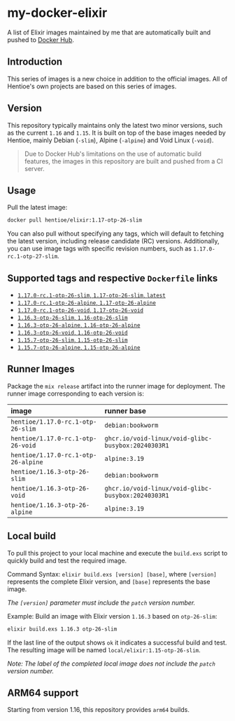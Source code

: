 # my-docker-elixir

A list of Elixir images maintained by me that are automatically built and pushed to [Docker Hub](https://hub.docker.com/repository/docker/hentioe/elixir).

## Introduction

This series of images is a new choice in addition to the official images. All of Hentioe's own projects are based on this series of images.

## Version

This repository typically maintains only the latest two minor versions, such as the current `1.16` and `1.15`. It is built on top of the base images needed by Hentioe, mainly Debian (`-slim`), Alpine (`-alpine`) and Void Linux (`-void`).

> Due to Docker Hub's limitations on the use of automatic build features, the images in this repository are built and pushed from a CI server.

## Usage

Pull the latest image:

```bash
docker pull hentioe/elixir:1.17-otp-26-slim
```

You can also pull without specifying any tags, which will default to fetching the latest version, including release candidate (RC) versions. Additionally, you can use image tags with specific revision numbers, such as `1.17.0-rc.1-otp-27-slim`.

## Supported tags and respective `Dockerfile` links

- [`1.17.0-rc.1-otp-26-slim`, `1.17-otp-26-slim`, `latest`](https://github.com/Hentioe/my-docker-elixir/blob/main/1.17/otp-26-slim/Dockerfile)
- [`1.17.0-rc.1-otp-26-alpine`, `1.17-otp-26-alpine`](https://github.com/Hentioe/my-docker-elixir/blob/main/1.17/otp-26-alpine/Dockerfile)
- [`1.17.0-rc.1-otp-26-void`, `1.17-otp-26-void`](https://github.com/Hentioe/my-docker-elixir/blob/main/1.17/otp-26-void/Dockerfile)
- [`1.16.3-otp-26-slim`, `1.16-otp-26-slim`](https://github.com/Hentioe/my-docker-elixir/blob/main/1.16/otp-26-slim/Dockerfile)
- [`1.16.3-otp-26-alpine`, `1.16-otp-26-alpine`](https://github.com/Hentioe/my-docker-elixir/blob/main/1.16/otp-26-alpine/Dockerfile)
- [`1.16.3-otp-26-void`, `1.16-otp-26-void`](https://github.com/Hentioe/my-docker-elixir/blob/main/1.16/otp-26-void/Dockerfile)
- [`1.15.7-otp-26-slim`, `1.15-otp-26-slim`](https://github.com/Hentioe/my-docker-elixir/blob/main/1.15/otp-26-slim/Dockerfile)
- [`1.15.7-otp-26-alpine`, `1.15-otp-26-alpine`](https://github.com/Hentioe/my-docker-elixir/blob/main/1.15/otp-26-alpine/Dockerfile)

## Runner Images

Package the `mix release` artifact into the runner image for deployment. The runner image corresponding to each version is:

| image                               | runner base                                        |
| :---------------------------------- | :------------------------------------------------- |
| `hentioe/1.17.0-rc.1-otp-26-slim`   | `debian:bookworm`                                  |
| `hentioe/1.17.0-rc.1-otp-26-void`   | `ghcr.io/void-linux/void-glibc-busybox:20240303R1` |
| `hentioe/1.17.0-rc.1-otp-26-alpine` | `alpine:3.19`                                      |
| `hentioe/1.16.3-otp-26-slim`        | `debian:bookworm`                                  |
| `hentioe/1.16.3-otp-26-void`        | `ghcr.io/void-linux/void-glibc-busybox:20240303R1` |
| `hentioe/1.16.3-otp-26-alpine`      | `alpine:3.19`                                      |

## Local build

To pull this project to your local machine and execute the `build.exs` script to quickly build and test the required image.

Command Syntax: `elixir build.exs [version] [base]`, where `[version]` represents the complete Elixir version, and `[base]` represents the base image.

_The `[version]` parameter must include the `patch` version number._

Example: Build an image with Elixir version `1.16.3` based on `otp-26-slim`:

```bash
elixir build.exs 1.16.3 otp-26-slim
```

If the last line of the output shows `ok` it indicates a successful build and test. The resulting image will be named `local/elixir:1.15-otp-26-slim`.

_Note: The label of the completed local image does not include the `patch` version number._

## ARM64 support

Starting from version 1.16, this repository provides `arm64` builds.
